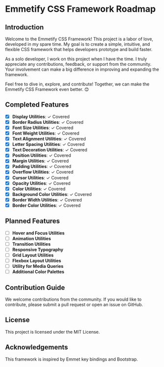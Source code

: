 # Emmetify CSS Framework Roadmap

## Introduction
Welcome to the Emmetify CSS Framework! This project is a labor of love, developed in my spare time. My goal is to create a simple, intuitive, and flexible CSS framework that helps developers prototype and build faster.

As a solo developer, I work on this project when I have the time. I truly appreciate any contributions, feedback, or support from the community. Your involvement can make a big difference in improving and expanding the framework.

Feel free to dive in, explore, and contribute! Together, we can make the Emmetify CSS Framework even better. 😊


## Completed Features
- [x] **Display Utilities**: ✓ Covered
- [x] **Border Radius Utilities**: ✓ Covered
- [x] **Font Size Utilities**: ✓ Covered
- [x] **Font Weight Utilities**: ✓ Covered
- [x] **Text Alignment Utilities**: ✓ Covered
- [x] **Letter Spacing Utilities**: ✓ Covered
- [x] **Text Decoration Utilities**: ✓ Covered
- [x] **Position Utilities**: ✓ Covered
- [x] **Margin Utilities**: ✓ Covered
- [x] **Padding Utilities**: ✓ Covered
- [x] **Overflow Utilities**: ✓ Covered 
- [x] **Cursor Utilities**: ✓ Covered
- [x] **Opacity Utilities**: ✓ Covered
- [x] **Color Utilities**: ✓ Covered
- [x] **Background Color Utilities**: ✓ Covered
- [x] **Border Width Utilities**: ✓ Covered
- [x] **Border Color Utilities**: ✓ Covered

## Planned Features
- [ ] **Hover and Focus Utilities**
- [ ] **Animation Utilities**
- [ ] **Transition Utilities**
- [ ] **Responsive Typography**
- [ ] **Grid Layout Utilities**
- [ ] **Flexbox Layout Utilities**
- [ ] **Utility for Media Queries**
- [ ] **Additional Color Palettes**

## Contribution Guide
We welcome contributions from the community. If you would like to contribute, please submit a pull request or open an issue on GitHub.

## License
This project is licensed under the MIT License.

## Acknowledgements
This framework is inspired by Emmet key bindings and Bootstrap.
